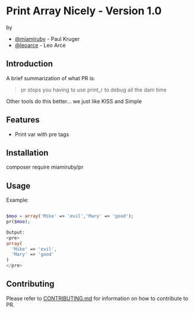 # Print Array Nicely - Version 1.0 #

by 

* [@miamiruby](https://github.com/miamiruby) - Paul Kruger
* [@leoarce](https://github.com/leoarce) - Leo Arce

## Introduction ##
A brief summarization of what PR is:

> pr stops you having to use print_r to debug all the dam time

Other tools do this better... we just like KISS and Simple

## Features ##

- Print var with pre tags

## Installation ##

composer require miamiruby/pr

## Usage ##

Example:

```php

$moo = array('Mike' => 'evil','Mary' => 'good');
pr($moo);

Output:
<pre>
array(
  'Mike' => 'evil',
  'Mary' => 'good'
)
</pre>

```
## Contributing ##

Please refer to [CONTRIBUTING.md](https://github.com/miamiruby/pr/blob/master/CONTRIBUTING.md) for information on how to contribute to PR.

